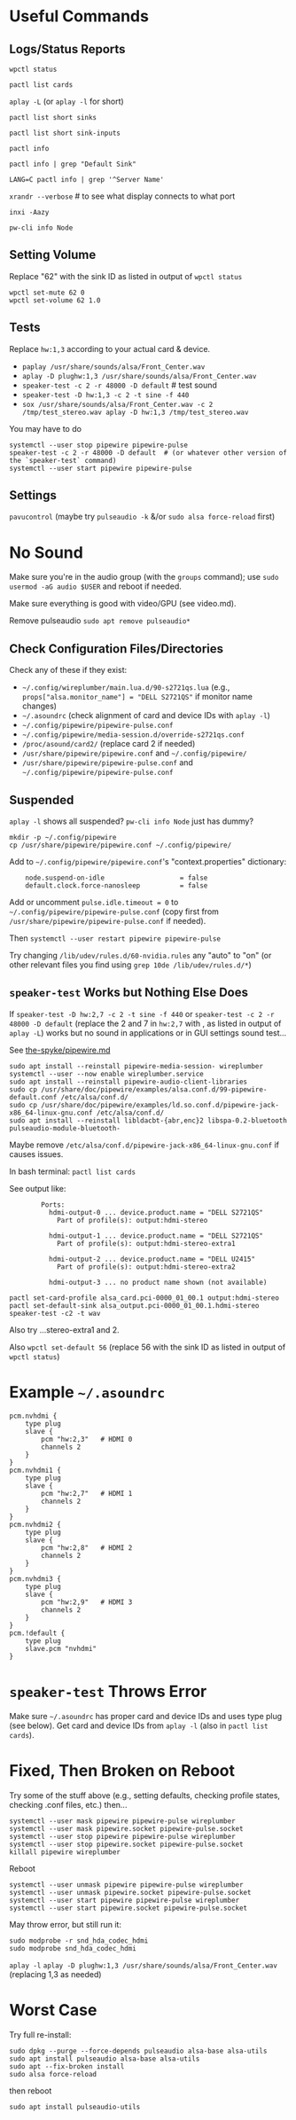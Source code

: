 # Useful Commands

## Logs/Status Reports

`wpctl status`

`pactl list cards`

`aplay -L` (or `aplay -l` for short)

`pactl list short sinks`

`pactl list short sink-inputs`

`pactl info`

`pactl info | grep "Default Sink"`

`LANG=C pactl info | grep '^Server Name'`

`xrandr --verbose`  # to see what display connects to what port

`inxi -Aazy`

`pw-cli info Node`

## Setting Volume

Replace "62" with the sink ID as listed in output of `wpctl status`
```
wpctl set-mute 62 0
wpctl set-volume 62 1.0
```

## Tests

Replace `hw:1,3` according to your actual card & device.

* `paplay /usr/share/sounds/alsa/Front_Center.wav`
* `aplay -D plughw:1,3 /usr/share/sounds/alsa/Front_Center.wav`
* `speaker-test -c 2 -r 48000 -D default`  # test sound
* `speaker-test -D hw:1,3 -c 2 -t sine -f 440`
* `sox /usr/share/sounds/alsa/Front_Center.wav -c 2 /tmp/test_stereo.wav aplay -D hw:1,3 /tmp/test_stereo.wav`

You may have to do 
```
systemctl --user stop pipewire pipewire-pulse
speaker-test -c 2 -r 48000 -D default  # (or whatever other version of the `speaker-test` command)
systemctl --user start pipewire pipewire-pulse
```

## Settings

`pavucontrol` (maybe try `pulseaudio -k` &/or `sudo alsa force-reload` first)

# No Sound

Make sure you're in the audio group (with the `groups` command); use `sudo usermod -aG audio $USER` and reboot if needed.

Make sure everything is good with video/GPU (see video.md).

Remove pulseaudio `sudo apt remove pulseaudio*`

## Check Configuration Files/Directories
Check any of these if they exist:
* `~/.config/wireplumber/main.lua.d/90-s2721qs.lua` (e.g., `props["alsa.monitor_name"] = "DELL S2721QS"` if monitor name changes)
* `~/.asoundrc` (check alignment of card and device IDs with `aplay -l`)
* `~/.config/pipewire/pipewire-pulse.conf`
* `~/.config/pipewire/media-session.d/override-s2721qs.conf`
* `/proc/asound/card2/` (replace card 2 if needed)
* `/usr/share/pipewire/pipewire.conf` and `~/.config/pipewire/`
* `/usr/share/pipewire/pipewire-pulse.conf` and `~/.config/pipewire/pipewire-pulse.conf`

## Suspended

`aplay -l` shows all suspended?
`pw-cli info Node` just has dummy?

```
mkdir -p ~/.config/pipewire
cp /usr/share/pipewire/pipewire.conf ~/.config/pipewire/
```
Add to `~/.config/pipewire/pipewire.conf`'s "context.properties" dictionary:

```
    node.suspend-on-idle                   = false
    default.clock.force-nanosleep          = false
```

Add or uncomment `pulse.idle.timeout = 0` to `~/.config/pipewire/pipewire-pulse.conf` (copy first from `/usr/share/pipewire/pipewire-pulse.conf` if needed).

Then
`systemctl --user restart pipewire pipewire-pulse`

Try changing `/lib/udev/rules.d/60-nvidia.rules` any "auto" to "on" (or other relevant files you find using `grep 10de /lib/udev/rules.d/*`)


## `speaker-test` Works but Nothing Else Does

If `speaker-test -D hw:2,7 -c 2 -t sine -f 440` or `speaker-test -c 2 -r 48000 -D default` (replace the 2 and 7 in `hw:2,7` with <card>,<device> as listed in output of `aplay -L`) works but no sound in applications or in GUI settings sound test...

See [the-spyke/pipewire.md](https://gist.github.com/the-spyke/2de98b22ff4f978ebf0650c90e82027e)

```
sudo apt install --reinstall pipewire-media-session- wireplumber
systemctl --user --now enable wireplumber.service
sudo apt install --reinstall pipewire-audio-client-libraries
sudo cp /usr/share/doc/pipewire/examples/alsa.conf.d/99-pipewire-default.conf /etc/alsa/conf.d/
sudo cp /usr/share/doc/pipewire/examples/ld.so.conf.d/pipewire-jack-x86_64-linux-gnu.conf /etc/alsa/conf.d/
sudo apt install --reinstall libldacbt-{abr,enc}2 libspa-0.2-bluetooth pulseaudio-module-bluetooth-
```
Maybe remove `/etc/alsa/conf.d/pipewire-jack-x86_64-linux-gnu.conf` if causes issues.

In bash terminal: 
`pactl list cards`

See output like: 

			Ports:
			  hdmi-output-0 ... device.product.name = "DELL S2721QS"
			    Part of profile(s): output:hdmi-stereo

			  hdmi-output-1 ... device.product.name = "DELL S2721QS"
			    Part of profile(s): output:hdmi-stereo-extra1

			  hdmi-output-2 ... device.product.name = "DELL U2415"
			    Part of profile(s): output:hdmi-stereo-extra2

			  hdmi-output-3 ... no product name shown (not available)
			  

```
pactl set-card-profile alsa_card.pci-0000_01_00.1 output:hdmi-stereo
pactl set-default-sink alsa_output.pci-0000_01_00.1.hdmi-stereo
speaker-test -c2 -t wav
```

Also try ...stereo-extra1 and 2.

Also `wpctl set-default 56` (replace 56 with the sink ID as listed in output of `wpctl status`)

# Example `~/.asoundrc`
```
pcm.nvhdmi {
    type plug
    slave {
        pcm "hw:2,3"   # HDMI 0
        channels 2
    }
}
pcm.nvhdmi1 {
    type plug
    slave {
        pcm "hw:2,7"   # HDMI 1
        channels 2
    }
}
pcm.nvhdmi2 {
    type plug
    slave {
        pcm "hw:2,8"   # HDMI 2
        channels 2
    }
}
pcm.nvhdmi3 {
    type plug
    slave {
        pcm "hw:2,9"   # HDMI 3
        channels 2
    }
}
pcm.!default {
    type plug
    slave.pcm "nvhdmi"
}
```

# `speaker-test` Throws Error

Make sure `~/.asoundrc` has proper card and device IDs and uses type plug (see below). Get card and device IDs from `aplay -l` (also in `pactl list cards`).

# Fixed, Then Broken on Reboot

Try some of the stuff above (e.g., setting defaults, checking profile states, checking .conf files, etc.) then...

```
systemctl --user mask pipewire pipewire-pulse wireplumber
systemctl --user mask pipewire.socket pipewire-pulse.socket
systemctl --user stop pipewire pipewire-pulse wireplumber
systemctl --user stop pipewire.socket pipewire-pulse.socket
killall pipewire wireplumber
```

Reboot

```
systemctl --user unmask pipewire pipewire-pulse wireplumber
systemctl --user unmask pipewire.socket pipewire-pulse.socket
systemctl --user start pipewire pipewire-pulse wireplumber
systemctl --user start pipewire.socket pipewire-pulse.socket
```

May throw error, but still run it:
```
sudo modprobe -r snd_hda_codec_hdmi
sudo modprobe snd_hda_codec_hdmi
```

`aplay -l`
`aplay -D plughw:1,3 /usr/share/sounds/alsa/Front_Center.wav` (replacing 1,3 as needed)

# Worst Case

Try full re-install:
```
sudo dpkg --purge --force-depends pulseaudio alsa-base alsa-utils
sudo apt install pulseaudio alsa-base alsa-utils
sudo apt --fix-broken install
sudo alsa force-reload
```
then reboot
```
sudo apt install pulseaudio-utils
```




